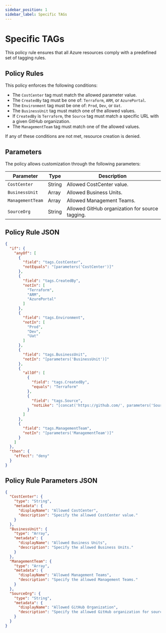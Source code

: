```yaml
---
sidebar_position: 1
sidebar_label: Specific TAGs
---
```


# Specific TAGs

This policy rule ensures that all Azure resources comply with a predefined set of tagging rules.

## Policy Rules

This policy enforces the following conditions:

- The `CostCenter` tag must match the allowed parameter value.
- The `CreatedBy` tag must be one of: `Terraform`, `ARM`, or `AzurePortal`.
- The `Environment` tag must be one of: `Prod`, `Dev`, or `Uat`.
- The `BusinessUnit` tag must match one of the allowed values.
- If `CreatedBy` is `Terraform`, the `Source` tag must match a specific URL with a given GitHub organization.
- The `ManagementTeam` tag must match one of the allowed values.

If any of these conditions are not met, resource creation is denied.

## Parameters

The policy allows customization through the following parameters:

| Parameter       | Type   | Description                                           |
|---------------|------|---------------------------------------------------|
| `CostCenter`   | String | Allowed CostCenter value.                         |
| `BusinessUnit` | Array  | Allowed Business Units.                           |
| `ManagementTeam` | Array  | Allowed Management Teams.                         |
| `SourceOrg`    | String | Allowed GitHub organization for source tagging. |

## Policy Rule JSON

```json
{
  "if": {
    "anyOf": [
      {
        "field": "tags.CostCenter",
        "notEquals": "[parameters('CostCenter')]"
      },
      {
        "field": "tags.CreatedBy",
        "notIn": [
          "Terraform",
          "ARM",
          "AzurePortal"
        ]
      },
      {
        "field": "tags.Environment",
        "notIn": [
          "Prod",
          "Dev",
          "Uat"
        ]
      },
      {
        "field": "tags.BusinessUnit",
        "notIn": "[parameters('BusinessUnit')]"
      },
      {
        "allOf": [
          {
            "field": "tags.CreatedBy",
            "equals": "Terraform"
          },
          {
            "field": "tags.Source",
            "notLike": "[concat('https://github.com/', parameters('SourceOrg'), '/*')]"
          }
        ]
      },
      {
        "field": "tags.ManagementTeam",
        "notIn": "[parameters('ManagementTeam')]"
      }
    ]
  },
  "then": {
    "effect": "deny"
  }
}
```

## Policy Rule Parameters JSON

```json
{
  "CostCenter": {
    "type": "String",
    "metadata": {
      "displayName": "Allowed CostCenter",
      "description": "Specify the allowed CostCenter value."
    }
  },
  "BusinessUnit": {
    "type": "Array",
    "metadata": {
      "displayName": "Allowed Business Units",
      "description": "Specify the allowed Business Units."
    }
  },
  "ManagementTeam": {
    "type": "Array",
    "metadata": {
      "displayName": "Allowed Management Teams",
      "description": "Specify the allowed Management Teams."
    }
  },
  "SourceOrg": {
    "type": "String",
    "metadata": {
      "displayName": "Allowed GitHub Organization",
      "description": "Specify the allowed GitHub organization for source tagging."
    }
  }
}
```
